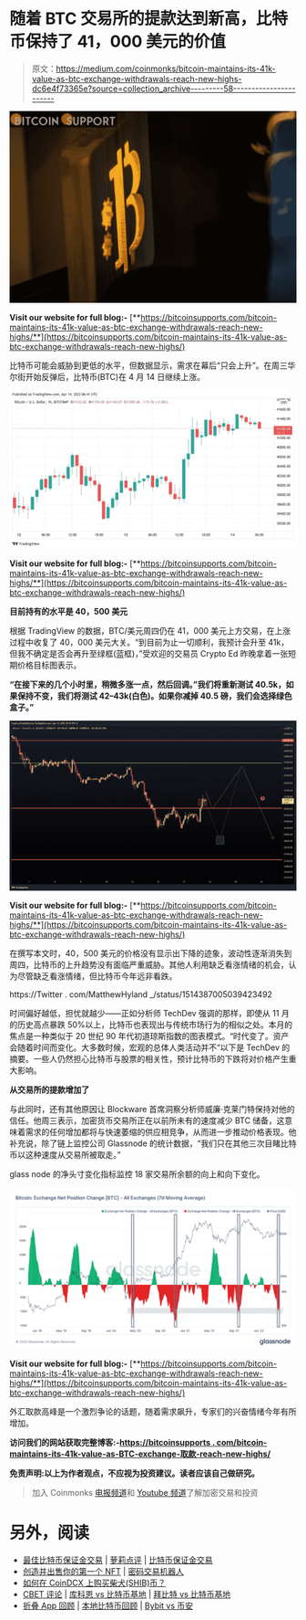 # 随着 BTC 交易所的提款达到新高，比特币保持了 41，000 美元的价值

> 原文：<https://medium.com/coinmonks/bitcoin-maintains-its-41k-value-as-btc-exchange-withdrawals-reach-new-highs-dc6e4f73365e?source=collection_archive---------58----------------------->

![](img/9dab78f9ae39a432fc51ae2fe99f67e5.png)

**Visit our website for full blog:-** [**https://bitcoinsupports.com/bitcoin-maintains-its-41k-value-as-btc-exchange-withdrawals-reach-new-highs/**](https://bitcoinsupports.com/bitcoin-maintains-its-41k-value-as-btc-exchange-withdrawals-reach-new-highs/)

比特币可能会威胁到更低的水平，但数据显示，需求在幕后“只会上升”。在周三华尔街开始反弹后，比特币(BTC)在 4 月 14 日继续上涨。

![](img/bb3fdd50b3d039538eead27420caddc8.png)

**Visit our website for full blog:-** [**https://bitcoinsupports.com/bitcoin-maintains-its-41k-value-as-btc-exchange-withdrawals-reach-new-highs/**](https://bitcoinsupports.com/bitcoin-maintains-its-41k-value-as-btc-exchange-withdrawals-reach-new-highs/)

**目前持有的水平是 40，500 美元**

根据 TradingView 的数据，BTC/美元周四仍在 41，000 美元上方交易，在上涨过程中收复了 40，000 美元大关。“到目前为止一切顺利，我预计会升至 41k，但我不确定是否会再升至绿框(蓝框)，”受欢迎的交易员 Crypto Ed 昨晚拿着一张短期价格目标图表示。

**“在接下来的几个小时里，稍微多涨一点，然后回调。”我们将重新测试 40.5k，如果保持不变，我们将测试 42–43k(白色)。如果你减掉 40.5 磅，我们会选择绿色盒子。”**

![](img/fcea1a97d2d7aa0f9ce46955de377579.png)

**Visit our website for full blog:-** [**https://bitcoinsupports.com/bitcoin-maintains-its-41k-value-as-btc-exchange-withdrawals-reach-new-highs/**](https://bitcoinsupports.com/bitcoin-maintains-its-41k-value-as-btc-exchange-withdrawals-reach-new-highs/)

在撰写本文时，40，500 美元的价格没有显示出下降的迹象，波动性逐渐消失到周四，比特币的上升趋势没有面临严重威胁。其他人利用缺乏看涨情绪的机会，认为尽管缺乏看涨情绪，但比特币今年远非看跌。

https://Twitter . com/MatthewHyland _/status/1514387005039423492

时间偏好越低，担忧就越少——正如分析师 TechDev 强调的那样，即使从 11 月的历史高点暴跌 50%以上，比特币也表现出与传统市场行为的相似之处。本月的焦点是一种类似于 20 世纪 90 年代初道琼斯指数的图表模式。“时代变了。资产会随着时间而变化。大多数时候，宏观的总体人类活动并不“以下是 TechDev 的摘要。一些人仍然担心比特币与股票的相关性，预计比特币的下跌将对价格产生重大影响。

**从交易所的提款增加了**

与此同时，还有其他原因让 Blockware 首席洞察分析师威廉·克莱门特保持对他的信任。他周三表示，加密货币交易所正在以前所未有的速度减少 BTC 储备，这意味着需求的任何增加都将与快速萎缩的供应相竞争，从而进一步推动价格表现。他补充说，除了链上监控公司 Glassnode 的统计数据，“我们只在其他三次目睹比特币以这种速度从交易所被取走。”

glass node 的净头寸变化指标监控 18 家交易所余额的向上和向下变化。

![](img/248c94ff6a20f350d7e77dd9c0fec9e3.png)

**Visit our website for full blog:-** [**https://bitcoinsupports.com/bitcoin-maintains-its-41k-value-as-btc-exchange-withdrawals-reach-new-highs/**](https://bitcoinsupports.com/bitcoin-maintains-its-41k-value-as-btc-exchange-withdrawals-reach-new-highs/)

外汇取款高峰是一个激烈争论的话题，随着需求飙升，专家们的兴奋情绪今年有所增加。

**访问我们的网站获取完整博客:-**[**https://bitcoinsupports . com/bitcoin-maintains-its-41k-value-as-BTC-exchange-取款-reach-new-highs/**](https://bitcoinsupports.com/bitcoin-maintains-its-41k-value-as-btc-exchange-withdrawals-reach-new-highs/)

**免责声明:以上为作者观点，不应视为投资建议。读者应该自己做研究。**

> 加入 Coinmonks [电报频道](https://t.me/coincodecap)和 [Youtube 频道](https://www.youtube.com/c/coinmonks/videos)了解加密交易和投资

# 另外，阅读

*   [最佳比特币保证金交易](/coinmonks/bitcoin-margin-trading-exchange-bcbfcbf7b8e3) | [萝莉点评](/coinmonks/lolli-review-e6ddc7895ad8) | [比特币保证金交易](https://coincodecap.com/bityard-margin-trading)
*   [创造并出售你的第一个 NFT](https://coincodecap.com/create-nft) | [密码交易机器人](https://coincodecap.com/best-crypto-trading-bots)
*   [如何在 CoinDCX 上购买柴犬(SHIB)币？](https://coincodecap.com/buy-shiba-coindcx)
*   [CBET 评论](https://coincodecap.com/cbet-casino-review) | [库科恩 vs 比特币基地](https://coincodecap.com/kucoin-vs-coinbase) | [拜比特 vs 比特币基地](https://coincodecap.com/bybit-vs-coinbase)
*   [折叠 App 回顾](https://coincodecap.com/fold-app-review) | [本地比特币回顾](/coinmonks/localbitcoins-review-6cc001c6ed56) | [Bybit vs 币安](https://coincodecap.com/bybit-binance-moonxbt)